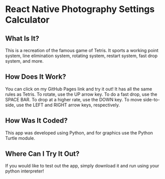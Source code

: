 # React Native Photography Settings Calculator
## What Is It?
This is a recreation of the famous game of Tetris. It sports a working point system, line elimination system, rotating system, restart system, fast drop system, and more.
## How Does It Work?
You can click on my GitHub Pages link and try it out! It has all the same rules as Tetris. To rotate, use the UP arrow key. To do a fast drop, use the SPACE BAR. To drop at a higher rate, use the DOWN key. To move side-to-side, use the LEFT and RIGHT arrow keys, respectively.
## How Was It Coded?
This app was developed using Python, and for graphics use the Python Turtle module.
## Where Can I Try It Out?
If you would like to test out the app, simply download it and run using your python interpreter!

